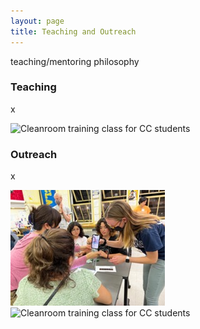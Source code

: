 ```yaml
---
layout: page
title: Teaching and Outreach
---
```

teaching/mentoring philosophy

### Teaching
x

<img src="/assets/img/CCPRIME-1.jpg" alt="Cleanroom training class for CC students" class="outreach-img-left">

### Outreach
x

<img src="/assets/img/Outreach-1.jpg" alt="Outreach at local schools" class="oureach-img-left">
<img src="/assets/img/CCPRIME-2.jpeg" alt="Cleanroom training class for CC students" class="outreach-img-right">
